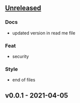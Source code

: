<a name="unreleased"></a>
## [Unreleased]

### Docs
- updated version in read me file

### Feat
- security

### Style
- end of files


<a name="v0.0.1"></a>
## v0.0.1 - 2021-04-05

[Unreleased]: https://github.com/CIP-RIU/AgDxAPI/compare/v0.0.1...HEAD
